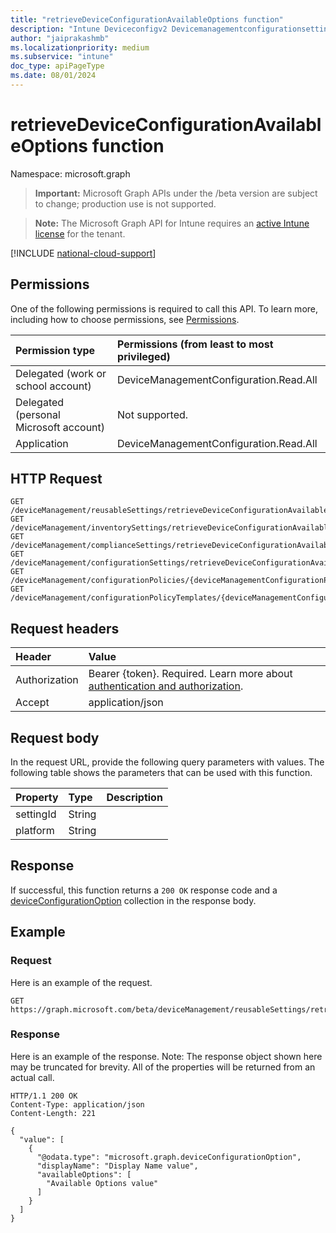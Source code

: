 ```yaml
---
title: "retrieveDeviceConfigurationAvailableOptions function"
description: "Intune Deviceconfigv2 Devicemanagementconfigurationsettingdefinition Retrievedeviceconfigurationavailableoptions Api ."
author: "jaiprakashmb"
ms.localizationpriority: medium
ms.subservice: "intune"
doc_type: apiPageType
ms.date: 08/01/2024
---
```


# retrieveDeviceConfigurationAvailableOptions function

Namespace: microsoft.graph

> **Important:** Microsoft Graph APIs under the /beta version are subject to change; production use is not supported.

> **Note:** The Microsoft Graph API for Intune requires an [active Intune license](https://go.microsoft.com/fwlink/?linkid=839381) for the tenant.



[!INCLUDE [national-cloud-support](../../includes/all-clouds.md)]

## Permissions
One of the following permissions is required to call this API. To learn more, including how to choose permissions, see [Permissions](/graph/permissions-reference).

|Permission type|Permissions (from least to most privileged)|
|:---|:---|
|Delegated (work or school account)|DeviceManagementConfiguration.Read.All|
|Delegated (personal Microsoft account)|Not supported.|
|Application|DeviceManagementConfiguration.Read.All|

## HTTP Request
<!-- {
  "blockType": "ignored"
}
-->
``` http
GET /deviceManagement/reusableSettings/retrieveDeviceConfigurationAvailableOptions
GET /deviceManagement/inventorySettings/retrieveDeviceConfigurationAvailableOptions
GET /deviceManagement/complianceSettings/retrieveDeviceConfigurationAvailableOptions
GET /deviceManagement/configurationSettings/retrieveDeviceConfigurationAvailableOptions
GET /deviceManagement/configurationPolicies/{deviceManagementConfigurationPolicyId}/settings/{deviceManagementConfigurationSettingId}/settingDefinitions/retrieveDeviceConfigurationAvailableOptions
GET /deviceManagement/configurationPolicyTemplates/{deviceManagementConfigurationPolicyTemplateId}/settingTemplates/{deviceManagementConfigurationSettingTemplateId}/settingDefinitions/retrieveDeviceConfigurationAvailableOptions
```

## Request headers
|Header|Value|
|:---|:---|
|Authorization|Bearer {token}. Required. Learn more about [authentication and authorization](/graph/auth/auth-concepts).|
|Accept|application/json|

## Request body
In the request URL, provide the following query parameters with values.
The following table shows the parameters that can be used with this function.

|Property|Type|Description|
|:---|:---|:---|
|settingId|String||
|platform|String||



## Response
If successful, this function returns a `200 OK` response code and a [deviceConfigurationOption](../resources/intune-deviceconfigv2-deviceconfigurationoption.md) collection in the response body.

## Example

### Request
Here is an example of the request.
``` http
GET https://graph.microsoft.com/beta/deviceManagement/reusableSettings/retrieveDeviceConfigurationAvailableOptions(settingId='parameterValue',platform='parameterValue')
```

### Response
Here is an example of the response. Note: The response object shown here may be truncated for brevity. All of the properties will be returned from an actual call.
``` http
HTTP/1.1 200 OK
Content-Type: application/json
Content-Length: 221

{
  "value": [
    {
      "@odata.type": "microsoft.graph.deviceConfigurationOption",
      "displayName": "Display Name value",
      "availableOptions": [
        "Available Options value"
      ]
    }
  ]
}
```
